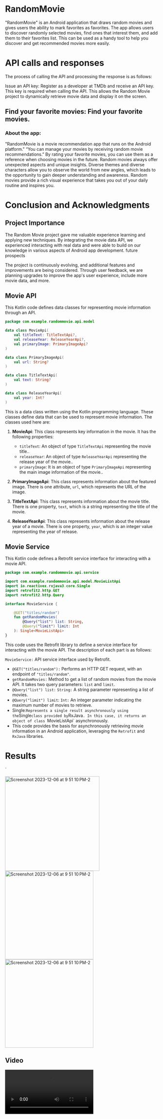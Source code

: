 # RandomMovie
 "RandomMovie" is an Android application that draws random movies and gives users the ability to mark favorites as favorites. The app allows users to discover randomly selected movies, find ones that interest them, and add them to their favorites list. This can be used as a handy tool to help you discover and get recommended movies more easily.



# API calls and responses

The process of calling the API and processing the response is as follows:

Issue an API key:
Register as a developer at TMDb and receive an API key. This key is required when calling the API.
This allows the Random Movie project to dynamically retrieve movie data and display it on the screen.
## Find your favorite movies: Find your favorite movies.
### About the app:

"RandomMovie is a movie recommendation app that runs on the Android platform."
“You can manage your movies by receiving random movie recommendations.”
By rating your favorite movies, you can use them as a reference when choosing movies in the future. Random movies always offer unexpected aspects and unique insights. Diverse themes and diverse characters allow you to observe the world from new angles, which leads to the opportunity to gain deeper understanding and awareness. Random movies provide a rich visual experience that takes you out of your daily routine and inspires you.

# Conclusion and Acknowledgments
## Project Importance

The Random Movie project gave me valuable experience learning and applying new techniques.
By integrating the movie data API, we experienced interacting with real data and were able to build on our knowledge in various aspects of Android app development.
future prospects

The project is continuously evolving, and additional features and improvements are being considered.
Through user feedback, we are planning upgrades to improve the app's user experience, include more movie data, and more.


## Movie API

This Kotlin code defines data classes for representing movie information through an API.

```kotlin
package com.example.randommovie.api.model

data class MovieApi(
    val titleText: TitleTextApi?,
    val releaseYear: ReleaseYearApi?,
    val primaryImage: PrimaryImageApi?
)

data class PrimaryImageApi(
    val url: String?
)

data class TitleTextApi(
    val text: String?
)

data class ReleaseYearApi(
    val year: Int?
)
```


This is a data class written using the Kotlin programming language. These classes define data that can be used to represent movie information. The classes used here are:

1. **MovieApi**: This class represents key information in the movie. It has the following properties:
   - `titleText`: An object of type `TitleTextApi` representing the movie title..
   - `releaseYear`: An object of type `ReleaseYearApi` representing the release year of the movie..
   - `primaryImage`: It is an object of type `PrimaryImageApi` representing the main image information of the movie..

2. **PrimaryImageApi**: This class represents information about the featured image. There is one attribute, `url`, which represents the URL of the image.

3. **TitleTextApi**: This class represents information about the movie title. There is one property, `text`, which is a string representing the title of the movie.

4. **ReleaseYearApi**: This class represents information about the release year of a movie. There is one property, `year`, which is an integer value representing the year of release.

## Movie Service

This Kotlin code defines a Retrofit service interface for interacting with a movie API.

```kotlin
package com.example.randommovie.api.service

import com.example.randommovie.api.model.MovieListApi
import io.reactivex.rxjava3.core.Single
import retrofit2.http.GET
import retrofit2.http.Query

interface MovieService {

    @GET("titles/random")
    fun getRandomMovies(
        @Query("list") list: String,
        @Query("limit") limit: Int
    ): Single<MovieListApi>
}

```

This code uses the Retrofit library to define a service interface for interacting with the movie API. The description of each part is as follows:

`MovieService:` API service interface used by Retrofit.
- `@GET("titles/random"):` Performs an HTTP GET request, with an endpoint of `"titles/random"`.
- `getRandomMovies:` Method to get a list of random movies from the movie API. It takes two query parameters: `list` and `limit`.
- `@Query("list") list:` `String:` A string parameter representing a list of movies.
- `@Query("limit") limit`: `Int:` An integer parameter indicating the maximum number of movies to retrieve.
- Single<MovieListApi>:` Represents a single result asynchronously using the `Single` class provided by `RxJava`. In this case, it returns an object of class `MovieListApi` asynchronously.
- This code provides the basis for asynchronously retrieving movie information in an Android application, leveraging the `Retrofit` and `RxJava` libraries.

# Results
`

<img width="310" alt="Screenshot 2023-12-06 at 9 51 10 PM-2" src="https://github.com/YokubovMukhammadali/randommovie-android/assets/119654152/78bb6af5-adfa-4a59-b034-1252e94c4c38">

<img width="290" alt="Screenshot 2023-12-06 at 9 51 10 PM-2" src="https://github.com/YokubovMukhammadali/randommovie-android/assets/119654152/d574f01e-9eb7-45d1-8ecd-379c7a044cdd">

<img width="290" alt="Screenshot 2023-12-06 at 9 51 10 PM-2" src="https://github.com/YokubovMukhammadali/randommovie-android/assets/119654152/f0f56a8b-451f-48d9-b2ec-0d201256a58f">

## Video


<video width="290" alt="Screenshot 2023-12-06 at 9 51 10 PM-2" src="https://github.com/YokubovMukhammadali/randommovie-android/assets/119654152/1a8a3907-020e-4b17-9d96-abd54ae68700">
```

## Author

Student number: 21102454 Name: Mukhammadali





